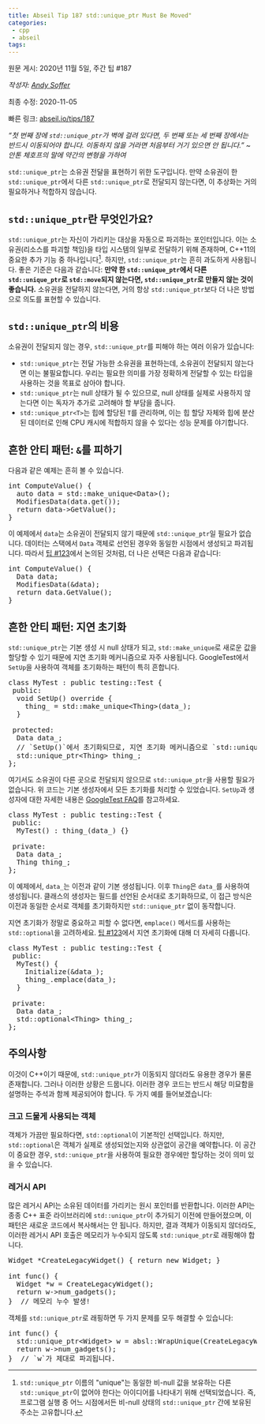 ```yaml
---
title: Abseil Tip 187 std::unique_ptr Must Be Moved"
categories:
 - cpp
 - abseil
tags:
---
```



원문 게시: 2020년 11월 5일, 주간 팁 #187

*작성자: [Andy Soffer](mailto:asoffer@google.com)*

최종 수정: 2020-11-05

빠른 링크: [abseil.io/tips/187](https://abseil.io/tips/187)

*“첫 번째 장에 `std::unique_ptr`가 벽에 걸려 있다면, 두 번째 또는 세 번째 장에서는 반드시 이동되어야 합니다. 이동하지 않을 거라면 처음부터 거기 있으면 안 됩니다.” ~ 안톤 체호프의 말에 약간의 변형을 가하여*

`std::unique_ptr`는 소유권 전달을 표현하기 위한 도구입니다. 만약 소유권이 한 `std::unique_ptr`에서 다른 `std::unique_ptr`로 전달되지 않는다면, 이 추상화는 거의 필요하거나 적합하지 않습니다.

## <code>std::unique_ptr</code>란 무엇인가요?

`std::unique_ptr`는 자신이 가리키는 대상을 자동으로 파괴하는 포인터입니다. 이는 소유권(리소스를 파괴할 책임)을 타입 시스템의 일부로 전달하기 위해 존재하며, C++11의 중요한 추가 기능 중 하나입니다[^unique]. 하지만, `std::unique_ptr`는 흔히 과도하게 사용됩니다. 좋은 기준은 다음과 같습니다: **만약 한 `std::unique_ptr`에서 다른 `std::unique_ptr`로 `std::move`되지 않는다면, `std::unique_ptr`로 만들지 않는 것이 좋습니다.** 소유권을 전달하지 않는다면, 거의 항상 `std::unique_ptr`보다 더 나은 방법으로 의도를 표현할 수 있습니다.

## <code>std::unique_ptr</code>의 비용

소유권이 전달되지 않는 경우, `std::unique_ptr`를 피해야 하는 여러 이유가 있습니다:

- `std::unique_ptr`는 전달 가능한 소유권을 표현하는데, 소유권이 전달되지 않는다면 이는 불필요합니다. 우리는 필요한 의미를 가장 정확하게 전달할 수 있는 타입을 사용하는 것을 목표로 삼아야 합니다.
- `std::unique_ptr`는 null 상태가 될 수 있으므로, null 상태를 실제로 사용하지 않는다면 이는 독자가 추가로 고려해야 할 부담을 줍니다.
- `std::unique_ptr<T>`는 힙에 할당된 `T`를 관리하며, 이는 힙 할당 자체와 힙에 분산된 데이터로 인해 CPU 캐시에 적합하지 않을 수 있다는 성능 문제를 야기합니다.

## 흔한 안티 패턴: <code>&</code>를 피하기

다음과 같은 예제는 흔히 볼 수 있습니다.

<pre class="prettyprint lang-cpp bad-code">
int ComputeValue() {
  auto data = std::make_unique&lt;Data&gt;();
  ModifiesData(data.get());
  return data-&gt;GetValue();
}
</pre>

이 예제에서 `data`는 소유권이 전달되지 않기 때문에 `std::unique_ptr`일 필요가 없습니다. 데이터는 스택에서 `Data` 객체로 선언된 경우와 동일한 시점에서 생성되고 파괴됩니다. 따라서 [팁 #123](/tips/123)에서 논의된 것처럼, 더 나은 선택은 다음과 같습니다:

<pre class="prettyprint lang-cpp code">
int ComputeValue() {
  Data data;
  ModifiesData(&data);
  return data.GetValue();
}
</pre>

## 흔한 안티 패턴: 지연 초기화

`std::unique_ptr`는 기본 생성 시 null 상태가 되고, `std::make_unique`로 새로운 값을 할당할 수 있기 때문에 지연 초기화 메커니즘으로 자주 사용됩니다. GoogleTest에서 `SetUp`을 사용하여 객체를 초기화하는 패턴이 특히 흔합니다.

<pre class="prettyprint lang-cpp bad-code">
class MyTest : public testing::Test {
 public:
  void SetUp() override {
    thing_ = std::make_unique&lt;Thing&gt;(data_);
  }

 protected:
  Data data_;
  // `SetUp()`에서 초기화되므로, 지연 초기화 메커니즘으로 `std::unique_ptr`을 사용.
  std::unique_ptr&lt;Thing&gt; thing_;
};
</pre>

여기서도 소유권이 다른 곳으로 전달되지 않으므로 `std::unique_ptr`을 사용할 필요가 없습니다. 위 코드는 기본 생성자에서 모든 초기화를 처리할 수 있었습니다. `SetUp`과 생성자에 대한 자세한 내용은 [GoogleTest FAQ](https://github.com/google/googletest/blob/master/docs/faq.md#CtorVsSetUp)를 참고하세요.

<pre class="prettyprint lang-cpp code">
class MyTest : public testing::Test {
 public:
  MyTest() : thing_(data_) {}

 private:
  Data data_;
  Thing thing_;
};
</pre>

이 예제에서, `data_`는 이전과 같이 기본 생성됩니다. 이후 `Thing`은 `data_`를 사용하여 생성됩니다. 클래스의 생성자는 필드를 선언된 순서대로 초기화하므로, 이 접근 방식은 이전과 동일한 순서로 객체를 초기화하지만 `std::unique_ptr` 없이 동작합니다.

지연 초기화가 정말로 중요하고 피할 수 없다면, `emplace()` 메서드를 사용하는 `std::optional`을 고려하세요. [팁 #123](/tips/123)에서 지연 초기화에 대해 더 자세히 다룹니다.

<pre class="prettyprint lang-cpp code">
class MyTest : public testing::Test {
 public:
  MyTest() {
    Initialize(&data_);
    thing_.emplace(data_);
  }

 private:
  Data data_;
  std::optional&lt;Thing&gt; thing_;
};
</pre>

## 주의사항

이것이 C++이기 때문에, `std::unique_ptr`가 이동되지 않더라도 유용한 경우가 물론 존재합니다. 그러나 이러한 상황은 드뭅니다. 이러한 경우 코드는 반드시 해당 미묘함을 설명하는 주석과 함께 제공되어야 합니다. 두 가지 예를 들어보겠습니다:

### 크고 드물게 사용되는 객체

객체가 가끔만 필요하다면, `std::optional`이 기본적인 선택입니다. 하지만, `std::optional`은 객체가 실제로 생성되었는지와 상관없이 공간을 예약합니다. 이 공간이 중요한 경우, `std::unique_ptr`을 사용하여 필요한 경우에만 할당하는 것이 의미 있을 수 있습니다.

### 레거시 API

많은 레거시 API는 소유된 데이터를 가리키는 원시 포인터를 반환합니다. 이러한 API는 종종 C++ 표준 라이브러리에 `std::unique_ptr`이 추가되기 이전에 만들어졌으며, 이 패턴은 새로운 코드에서 복사해서는 안 됩니다. 하지만, 결과 객체가 이동되지 않더라도, 이러한 레거시 API 호출은 메모리가 누수되지 않도록 `std::unique_ptr`로 래핑해야 합니다.

<pre class="prettyprint lang-cpp bad-code">
Widget *CreateLegacyWidget() { return new Widget; }

int func() {
  Widget *w = CreateLegacyWidget();
  return w-&gt;num_gadgets();
}  // 메모리 누수 발생!
</pre>

객체를 `std::unique_ptr`로 래핑하면 두 가지 문제를 모두 해결할 수 있습니다:

<pre class="prettyprint lang-cpp code">
int func() {
  std::unique_ptr&lt;Widget&gt; w = absl::WrapUnique(CreateLegacyWidget());
  return w-&gt;num_gadgets();
}  // `w`가 제대로 파괴됩니다.
</pre>

[^unique]: `std::unique_ptr` 이름의 "unique"는 동일한 비-null 값을 보유하는 다른 `std::unique_ptr`이 없어야 한다는 아이디어를 나타내기 위해 선택되었습니다. 즉, 프로그램 실행 중 어느 시점에서든 비-null 상태의 `std::unique_ptr` 간에 보유된 주소는 고유합니다.